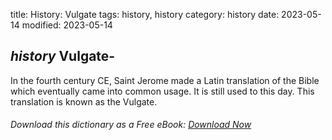 title: History: Vulgate
tags: history, history
category: history
date: 2023-05-14
modified: 2023-05-14

## _history_  Vulgate-
In the fourth century CE, Saint Jerome made a Latin
translation of the Bible which eventually came into common usage. It
is still used to this day.  This translation is known as the Vulgate.


###### Download *this* dictionary as a Free eBook: [Download Now]({static}static/SerfHistoryDictionary.pdf)

